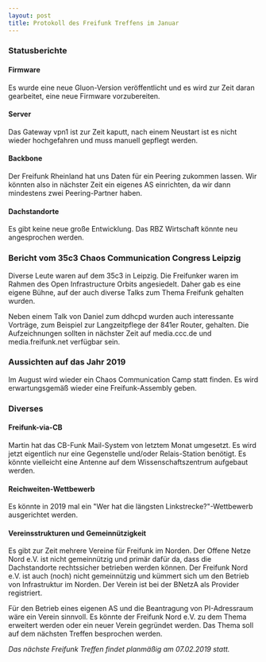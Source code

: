 ```yaml
---
layout: post
title: Protokoll des Freifunk Treffens im Januar
---
```

### Statusberichte
#### Firmware
Es wurde eine neue Gluon-Version veröffentlicht und es wird zur Zeit daran gearbeitet, eine neue Firmware vorzubereiten.

#### Server
Das Gateway vpn1 ist zur Zeit kaputt, nach einem Neustart ist es nicht wieder hochgefahren und muss manuell gepflegt werden.

#### Backbone
Der Freifunk Rheinland hat uns Daten für ein Peering zukommen lassen. Wir könnten also in nächster Zeit ein eigenes AS einrichten, da wir dann mindestens zwei Peering-Partner haben.

#### Dachstandorte
Es gibt keine neue große Entwicklung. Das RBZ Wirtschaft könnte neu angesprochen werden.

### Bericht vom 35c3 Chaos Communication Congress Leipzig
Diverse Leute waren auf dem 35c3 in Leipzig. 
Die Freifunker waren im Rahmen des Open Infrastructure Orbits angesiedelt.
Daher gab es eine eigene Bühne, auf der auch diverse Talks zum Thema Freifunk gehalten wurden.

Neben einem Talk von Daniel zum ddhcpd wurden auch interessante Vorträge, zum Beispiel zur Langzeitpflege der 841er Router, gehalten. Die Aufzeichnungen sollten in nächster Zeit auf media.ccc.de und media.freifunk.net verfügbar sein.

### Aussichten auf das Jahr 2019
Im August wird wieder ein Chaos Communication Camp statt finden. Es wird erwartungsgemäß wieder eine Freifunk-Assembly geben.

### Diverses
#### Freifunk-via-CB
Martin hat das CB-Funk Mail-System von letztem Monat umgesetzt. Es wird jetzt eigentlich nur eine Gegenstelle und/oder Relais-Station benötigt. Es könnte vielleicht eine Antenne auf dem Wissenschaftszentrum aufgebaut werden.

#### Reichweiten-Wettbewerb
Es könnte in 2019 mal ein "Wer hat die längsten Linkstrecke?"-Wettbewerb ausgerichtet werden.

#### Vereinsstrukturen und Gemeinnützigkeit
Es gibt zur Zeit mehrere Vereine für Freifunk im Norden.
Der Offene Netze Nord e.V. ist nicht gemeinnützig und primär dafür da, dass die Dachstandorte rechtssicher betrieben werden können. 
Der Freifunk Nord e.V. ist auch (noch) nicht gemeinnützig und kümmert sich um den Betrieb von Infrastruktur im Norden. Der Verein ist bei der BNetzA als Provider registriert.

Für den Betrieb eines eigenen AS und die Beantragung von PI-Adressraum wäre ein Verein sinnvoll. Es könnte der Freifunk Nord e.V. zu dem Thema erweitert werden oder ein neuer Verein gegründet werden. Das Thema soll auf dem nächsten Treffen besprochen werden.

*Das nächste Freifunk Treffen findet planmäßig am 07.02.2019 statt.*
